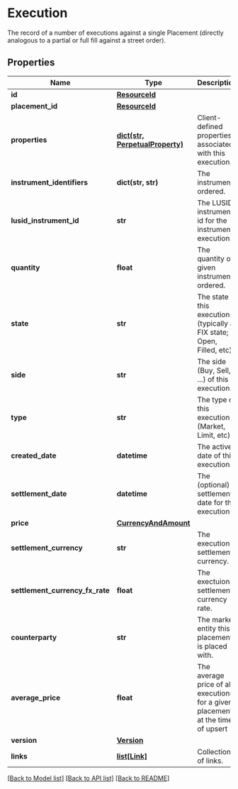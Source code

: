 # Execution

The record of a number of executions against a single Placement (directly analogous to  a partial or full fill against a street order).

## Properties
Name | Type | Description | Notes
------------ | ------------- | ------------- | -------------
**id** | [**ResourceId**](ResourceId.md) |  | 
**placement_id** | [**ResourceId**](ResourceId.md) |  | 
**properties** | [**dict(str, PerpetualProperty)**](PerpetualProperty.md) | Client-defined properties associated with this execution. | [optional] 
**instrument_identifiers** | **dict(str, str)** | The instrument ordered. | 
**lusid_instrument_id** | **str** | The LUSID instrument id for the instrument execution. | 
**quantity** | **float** | The quantity of given instrument ordered. | 
**state** | **str** | The state of this execution (typically a FIX state; Open, Filled, etc). | 
**side** | **str** | The side (Buy, Sell, ...) of this execution. | 
**type** | **str** | The type of this execution (Market, Limit, etc). | 
**created_date** | **datetime** | The active date of this execution. | 
**settlement_date** | **datetime** | The (optional) settlement date for this execution | [optional] 
**price** | [**CurrencyAndAmount**](CurrencyAndAmount.md) |  | 
**settlement_currency** | **str** | The execution&#39;s settlement currency. | 
**settlement_currency_fx_rate** | **float** | The exectuion&#39;s settlement currency rate. | 
**counterparty** | **str** | The market entity this placement is placed with. | 
**average_price** | **float** | The average price of all executions for a given placement at the time of upsert | [optional] 
**version** | [**Version**](Version.md) |  | [optional] 
**links** | [**list[Link]**](Link.md) | Collection of links. | [optional] 

[[Back to Model list]](../README.md#documentation-for-models) [[Back to API list]](../README.md#documentation-for-api-endpoints) [[Back to README]](../README.md)


